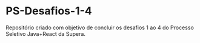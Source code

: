 # PS-Desafios-1-4
Repositório criado com objetivo de concluir os desafios 1 ao 4 do Processo Seletivo Java+React da Supera.
